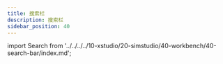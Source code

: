 ```yaml
---
title: 搜索栏
description: 搜索栏
sidebar_position: 40
---
```


import Search from '../../../../10-xstudio/20-simstudio/40-workbench/40-search-bar/index.md';

<Search />